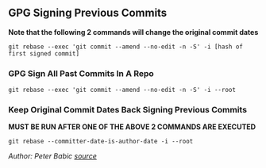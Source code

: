 ## GPG Signing Previous Commits

**Note that the following 2 commands will change the original commit dates**

`git rebase --exec 'git commit --amend --no-edit -n -S' -i [hash of first signed commit]`

### GPG Sign All Past Commits In A Repo

`git rebase --exec 'git commit --amend --no-edit -n -S' -i --root`

### Keep Original Commit Dates Back Signing Previous Commits

**MUST BE RUN AFTER ONE OF THE ABOVE 2 COMMANDS ARE EXECUTED**

`git rebase --committer-date-is-author-date -i --root`

*Author: Peter Babic 
[source](https://peterbabic.dev/blog/git-sign-previous-commits-keeping-dates)*
